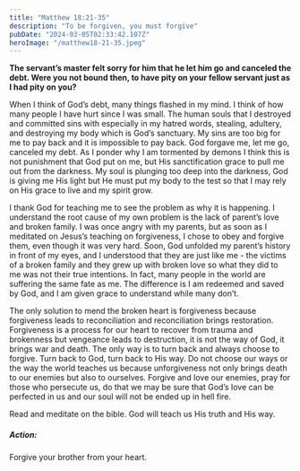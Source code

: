 ```yaml
---
title: "Matthew 18:21-35"
description: "To be forgiven, you must forgive"
pubDate: "2024-03-05T02:33:42.107Z"
heroImage: "/matthew18-21-35.jpeg"
---
```


**The servant’s master felt sorry for him that he let him go and canceled the debt. Were you not bound then, to have pity on your fellow servant just as I had pity on you?**

When I think of God’s debt, many things flashed in my mind. I think of how many people I have hurt since I was small. The human souls that I destroyed and committed sins with especially in my hatred words, stealing, adultery, and destroying my body which is God’s sanctuary. My sins are too big for me to pay back and it is impossible to pay back. God forgave me, let me go, canceled my debt. As I ponder why I am tormented by demons I think this is not punishment that God put on me, but His sanctification grace to pull me out from the darkness. My soul is plunging too deep into the darkness, God is giving me His light but He must put my body to the test so that I may rely on His grace to live and my spirit grow.

I thank God for teaching me to see the problem as why it is happening. I understand the root cause of my own problem is the lack of parent’s love and broken family. I was once angry with my parents, but as soon as I meditated on Jesus’s teaching on forgiveness, I chose to obey and forgive them, even though it was very hard. Soon, God unfolded my parent’s history in front of my eyes, and I understood that they are just like me - the victims of a broken family and they grew up with broken love so what they did to me was not their true intentions. In fact, many people in the world are suffering the same fate as me. The difference is I am redeemed and saved by God, and I am given grace to understand while many don’t. 

The only solution to mend the broken heart is forgiveness because forgiveness leads to reconciliation and reconciliation brings restoration. Forgiveness is a process for our heart to recover from trauma and brokenness but vengeance leads to destruction, it is not the way of God, it brings war and death. The only way is to turn back and always choose to forgive. Turn back to God, turn back to His way. Do not choose our ways or the way the world teaches us because unforgiveness not only brings death to our enemies but also to ourselves. Forgive and love our enemies, pray for those who persecute us, do that we may be sure that God’s love can be perfected in us and our soul will not be ended up in hell fire.

Read and meditate on the bible. God will teach us His truth and His way. 

##### Action:
Forgive your brother from your heart.
